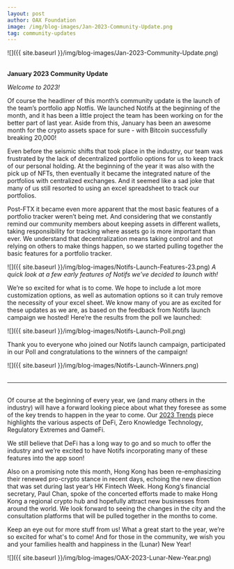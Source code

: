 ```yaml
---
layout: post
author: OAX Foundation
image: /img/blog-images/Jan-2023-Community-Update.png
tag: community-updates
---
```


![]({{ site.baseurl }}/img/blog-images/Jan-2023-Community-Update.png)

<br><b>January 2023 Community Update</b>

<i>Welcome to 2023!</i>

Of course the headliner of this month’s community update is the launch of the team’s portfolio app Notfis. We launched Notifs at the beginning of the month, and it has been a little project the team has been working on for the better part of last year. Aside from this, January has been an awesome month for the crypto assets space for sure - with Bitcoin successfully breaking 20,000! 

Even before the seismic shifts that took place in the industry, our team was frustrated by the lack of decentralized portfolio options for us to keep track of our personal holding. At the beginning of the year it was also with the pick up of NFTs, then eventually it became the integrated nature of the portfolios with centralized exchanges. And it seemed like a sad joke that many of us still resorted to using an excel spreadsheet to track our portfolios. 

Post-FTX it became even more apparent that the most basic features of a portfolio tracker weren’t being met. And considering that we constantly remind our community members about keeping assets in different wallets, taking responsibility for tracking where assets go is more important than ever. We understand that decentralization means taking control and not relying on others to make things happen, so we started pulling together the basic features for a portfolio tracker.

![]({{ site.baseurl }}/img/blog-images/Notifs-Launch-Features-23.png)
<i>A quick look at a few early features of Notifs we’ve decided to launch with!</i>

We’re so excited for what is to come. We hope to include a lot more customization options, as well as automation options so it can truly remove the necessity of your excel sheet. We know many of you are as excited for these updates as we are, as based on the feedback from Notifs launch campaign we hosted! Here’re the results from the poll we launched:

![]({{ site.baseurl }}/img/blog-images/Notifs-Launch-Poll.png)

Thank you to everyone who joined our Notifs launch campaign, participated in our Poll and congratulations to the winners of the campaign!

![]({{ site.baseurl }}/img/blog-images/Notifs-Launch-Winners.png)<br><br>

***

<br>Of course at the beginning of every year, we (and many others in the industry) will have a forward looking piece about what they foresee as some of the key trends to happen in the year to come. Our <a href="https://www.oax.org/2023/01/12/Trends-Heading-into-2023.html">2023 Trends</a> piece highlights the various aspects of DeFi, Zero Knowledge Technology, Regulatory Extremes and GameFi.

We still believe that DeFi has a long way to go and so much to offer the industry and we’re excited to have Notifs incorporating many of these features into the app soon!

Also on a promising note this month, Hong Kong has been re-emphasizing their renewed pro-crypto stance in recent days, echoing the new direction that was set during last year’s HK Fintech Week. Hong Kong’s financial secretary, Paul Chan, spoke of the concerted efforts made to make Hong Kong a regional crypto hub and hopefully attract new businesses from around the world. We look forward to seeing the changes in the city and the consultation platforms that will be pulled together in the months to come. 

Keep an eye out for more stuff from us! What a great start to the year, we’re so excited for what's to come! And for those in the community, we wish you and your families health and happiness in the (Lunar) New Year!

![]({{ site.baseurl }}/img/blog-images/OAX-2023-Lunar-New-Year.png)
